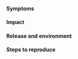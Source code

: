 <!--
This page is for reporting issues with Project Clearwater. If you have a question, rather than a bug report, the mailing list at clearwater@lists.projectclearwater.org is a better place for it.

To give us the best chance of fixing the problem, we've suggested some information to give - please follow these guidelines if possible.

Don't forget that you can attach logs and screenshots to Github issues - this may help us debug a problem.
-->

#### Symptoms
<!-- What exactly went wrong? (If possible, copy and paste the exact output you saw) -->


#### Impact
<!-- What is this preventing you from doing? Does this stop Clearwater working, or stop some calls being processed? -->


#### Release and environment 
<!-- For example: the "Doom" release, whether you're on VMware or OpenStack, etc. -->


#### Steps to reproduce
